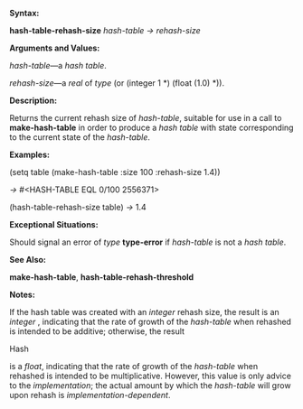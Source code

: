  

**Syntax:** 

**hash-table-rehash-size** *hash-table → rehash-size* 

**Arguments and Values:** 

*hash-table*—a *hash table*. 

*rehash-size*—a *real* of *type* (or (integer 1 \*) (float (1.0) \*)). 

**Description:** 

Returns the current rehash size of *hash-table*, suitable for use in a call to **make-hash-table** in order to produce a *hash table* with state corresponding to the current state of the *hash-table*. 

**Examples:** 

(setq table (make-hash-table :size 100 :rehash-size 1.4)) 

*→* #&#60;HASH-TABLE EQL 0/100 2556371&#62; 

(hash-table-rehash-size table) *→* 1.4 

**Exceptional Situations:** 

Should signal an error of *type* **type-error** if *hash-table* is not a *hash table*. 

**See Also:** 

**make-hash-table**, **hash-table-rehash-threshold** 

**Notes:** 

If the hash table was created with an *integer* rehash size, the result is an *integer* , indicating that the rate of growth of the *hash-table* when rehashed is intended to be additive; otherwise, the result 

Hash 

 

 

is a *float*, indicating that the rate of growth of the *hash-table* when rehashed is intended to be multiplicative. However, this value is only advice to the *implementation*; the actual amount by which the *hash-table* will grow upon rehash is *implementation-dependent*. 

